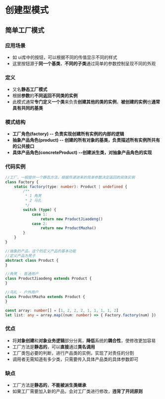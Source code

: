 # 创建型模式

## 简单工厂模式

### 应用场景

* 如 ui库中的按钮，可以根据不同的传值显示不同的样式
* 这里按钮源于**同一个基类**，**不同的子类**通过简单的参数控制呈现不同的外观

### 定义

* 又名**静态工厂模式**
* 根据**参数**的**不同返回不同类的实例**
* 此模式通常**专门定义一个类**来负责**创建其他的类的实例**，**被创建的实例**也**通常具有共同的基类**

### 模式结构

* **工厂角色(factory) -- 负责实现创建所有实例的内部的逻辑**
* **抽象产品角色(product) -- 创建的所有对象的基类，负责描述所有实例所共有的公共接口**
* **具体产品角色(concreteProduct) --创建派生类，对抽象产品角色的实现**

### 代码实例

```typescript
//工厂，一般提供一个静态方法，根据传递进来的简单参数决定返回的具体实例
class Factory {
    static factory(type: number): Product | undefined {
        /**
         * 1 角凳
         * 2 马扎
         */
        switch (type) {
            case 1:
                return new ProductJiaodeng()
            case 2:
                return new ProductMazha()
        }
    }
}

//抽象的产品，这个的定义产品的基本功能
//定义产品为凳子
abstract class Product {
}

//角凳 - 普通用户
class ProductJiaodeng extends Product {
}

//马扎 - 户外用户
class ProductMazha extends Product {
}

const array: number[] = [1, 2, 2, 2, 1, 1, 1, 1, 2]
let list: any = array.map((num: number) => { Factory.factory(num) }) 
```

### 优点

* 将**对象创建**和**对象业务逻辑**部分分离，**降低**系统的**耦合性**，使修改更加容易
* 工厂方法是**静态的**，可以**直接**通过**类名调用**
* 工厂类包必要的判断，进行产品类的实例，实现了对责任的分割
* 调用者无需知道有多少类，只需要传入具体产品类的具体参数即可

### 缺点

* 工厂方法是**静态的**，**不能被派生类继承**
* 如果工厂需要加入新的产品，会对工厂类进行修改，**违背了开闭原则**